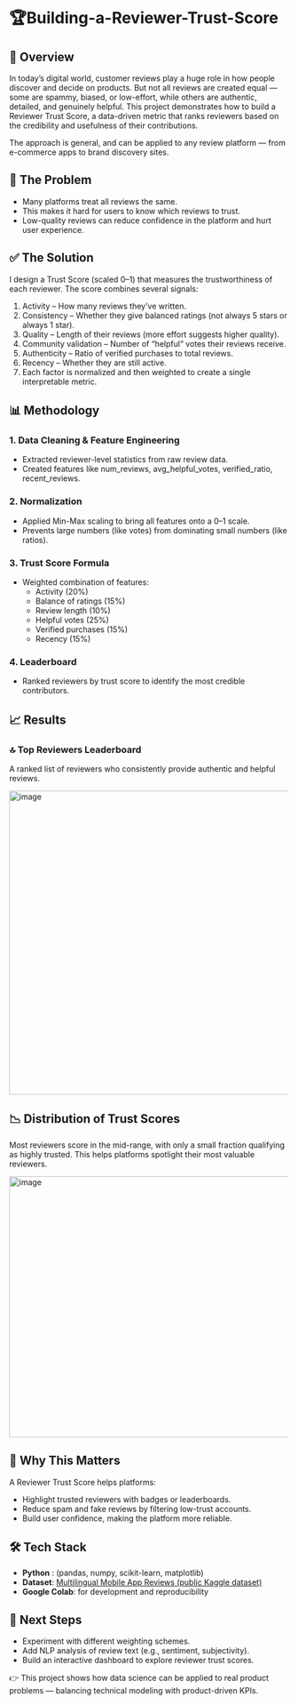 # 🏆Building-a-Reviewer-Trust-Score
## 📌 Overview

In today’s digital world, customer reviews play a huge role in how people discover and decide on products. But not all reviews are created equal — some are spammy, biased, or low-effort, while others are authentic, detailed, and genuinely helpful.
This project demonstrates how to build a Reviewer Trust Score, a data-driven metric that ranks reviewers based on the credibility and usefulness of their contributions.

The approach is general, and can be applied to any review platform — from e-commerce apps to brand discovery sites.
## 🛑 The Problem
- Many platforms treat all reviews the same.
- This makes it hard for users to know which reviews to trust.
- Low-quality reviews can reduce confidence in the platform and hurt user experience.

## ✅ The Solution

I design a Trust Score (scaled 0–1) that measures the trustworthiness of each reviewer.
The score combines several signals:

1. Activity – How many reviews they’ve written.
2. Consistency – Whether they give balanced ratings (not always 5 stars or always 1 star).
3. Quality – Length of their reviews (more effort suggests higher quality).
4. Community validation – Number of “helpful” votes their reviews receive.
5. Authenticity – Ratio of verified purchases to total reviews.
6. Recency – Whether they are still active.
7. Each factor is normalized and then weighted to create a single interpretable metric.

## 📊 Methodology

### 1. Data Cleaning & Feature Engineering
  - Extracted reviewer-level statistics from raw review data.
  - Created features like num_reviews, avg_helpful_votes, verified_ratio, recent_reviews.
### 2. Normalization
  - Applied Min-Max scaling to bring all features onto a 0–1 scale.
  - Prevents large numbers (like votes) from dominating small numbers (like ratios).
### 3. Trust Score Formula
  - Weighted combination of features:
      - Activity (20%)
      - Balance of ratings (15%)
      - Review length (10%)
      - Helpful votes (25%)
      - Verified purchases (15%)
      - Recency (15%)
### 4. Leaderboard
  - Ranked reviewers by trust score to identify the most credible contributors.
## 📈 Results
### 🔝 Top Reviewers Leaderboard
A ranked list of reviewers who consistently provide authentic and helpful reviews.

<img width="886" height="547" alt="image" src="https://github.com/user-attachments/assets/6e37573a-1f02-41c6-a526-6b7ccaf7cd35" />

## 📉 Distribution of Trust Scores
Most reviewers score in the mid-range, with only a small fraction qualifying as highly trusted. This helps platforms spotlight their most valuable reviewers.

<img width="695" height="470" alt="image" src="https://github.com/user-attachments/assets/356d68b7-bc39-491f-b1f4-694aceebd583" />

## 🎯 Why This Matters

A Reviewer Trust Score helps platforms:
  - Highlight trusted reviewers with badges or leaderboards.
  - Reduce spam and fake reviews by filtering low-trust accounts.
  - Build user confidence, making the platform more reliable.
## 🛠️ Tech Stack

  - **Python** : (pandas, numpy, scikit-learn, matplotlib)
  - **Dataset**: [Multilingual Mobile App Reviews (public Kaggle dataset)](https://www.kaggle.com/datasets/pratyushpuri/multilingual-mobile-app-reviews-dataset-2025?utm_source=chatgpt.com)
  - **Google Colab**: for development and reproducibility
  
## 🚀 Next Steps

  - Experiment with different weighting schemes.
  - Add NLP analysis of review text (e.g., sentiment, subjectivity).
  - Build an interactive dashboard to explore reviewer trust scores.

👉 This project shows how data science can be applied to real product problems — balancing technical modeling with product-driven KPIs.


  


